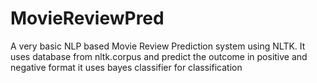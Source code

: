 # MovieReviewPred
A very basic NLP based Movie Review Prediction system using NLTK.
It uses database from nltk.corpus and predict the outcome in positive and negative format
it uses bayes classifier for classification
